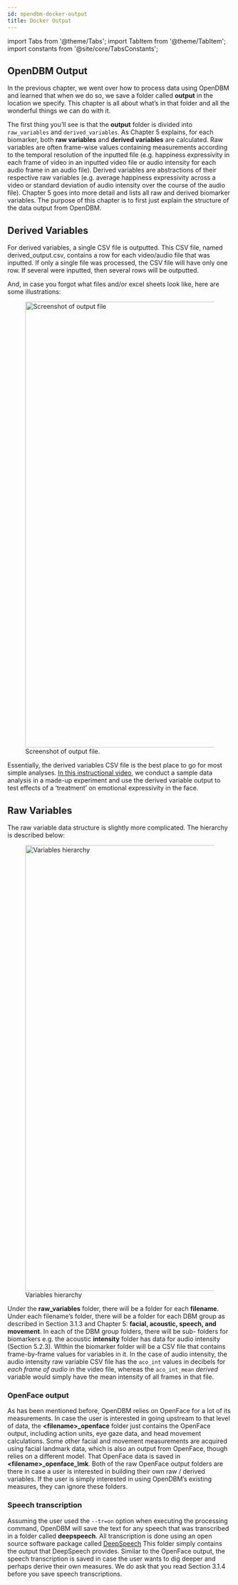 ```yaml
---
id: opendbm-docker-output
title: Docker Output
---
```


import Tabs from '@theme/Tabs'; import TabItem from '@theme/TabItem'; import constants from '@site/core/TabsConstants';

## OpenDBM Output

In the previous chapter, we went over how to process data using OpenDBM and learned that when we do so, we save a folder called **output** in the location we specify. This chapter is all about what’s in that folder and all the wonderful things we can do with it. 

The first thing you’ll see is that the **output** folder is divided into `raw_variables` and `derived_variables`. As Chapter 5 explains, for each biomarker, both **raw variables** and **derived variables** are calculated. Raw variables are often frame-wise values containing measurements according to the temporal resolution of the inputted file (e.g. happiness expressivity in each frame of video in an inputted video file or audio intensity for each audio frame in an audio file). Derived variables are abstractions of their respective raw variables (e.g. average happiness expressivity across a video or standard deviation of audio intensity over the course of the audio file). Chapter 5  goes into more detail and lists all raw and derived biomarker variables. The purpose of this chapter is to first just explain the structure of the data output from OpenDBM.

## Derived Variables

For derived variables, a single CSV file is outputted. This CSV file, named derived_output.csv, contains a row for each video/audio file that was inputted. If only a single file was processed, the CSV file will have only one row. If several were inputted, then several rows will be outputted.

And, in case you forgot what files and/or excel sheets look like, here are some illustrations:
<figure>
  <img src="../docs/assets/derived_var_1.png" width="1000" alt="Screenshot of output file" />
  <figcaption>Screenshot of output file.</figcaption>
</figure>

Essentially, the derived variables CSV file is the best place to go for most simple analyses. [In this instructional video](https://www.youtube.com/watch?v=QQY_QA1Y5BM), we conduct a sample data analysis in a made-up experiment and use the derived variable output to test effects of a ‘treatment’ on emotional expressivity in the face.

## Raw Variables

The raw variable data structure is slightly more complicated. The hierarchy is described below:
<figure>
  <img src="../docs/assets/raw_variables1.png" width="1000" alt="Variables hierarchy" />
  <figcaption>Variables hierarchy</figcaption>
</figure>

Under the **raw_variables** folder, there will be a folder for each **filename**. Under each filename’s folder, there will be a folder for each DBM group as described in Section 3.1.3 and Chapter 5: **facial, acoustic, speech, and movement**. In each of the DBM group folders, there will be sub- folders for biomarkers e.g. the acoustic **intensity** folder has data for audio intensity (Section 5.2.3). WIthin the biomarker folder will be a CSV file that contains frame-by-frame values for variables in it. In the case of audio intensity, the audio intensity raw variable CSV file has the `aco_int` values in decibels for *each frame of audio* in the video file, whereas the `aco_int_mean` *derived* variable would simply have the mean intensity of all frames in that file.

### OpenFace output

As has been mentioned before, OpenDBM relies on OpenFace for a lot of its measurements. In case the user is interested in going upstream to that level of data, the **<filename\>_openface** folder just contains the OpenFace output, including action units, eye gaze data, and head movement calculations. Some other facial and movement measurements are acquired using facial landmark data, which is also an output from OpenFace, though relies on a different model. That OpenFace data is saved in **<filename\>_openface_lmk**. Both of the raw OpenFace output folders are there in case a user is interested in building their own raw / derived variables. If the user is simply interested in using OpenDBM’s existing measures, they can ignore these folders.

### Speech transcription


Assuming the user used the `--tr=on` option when executing the processing command, OpenDBM will save the text for any speech that was transcribed in a folder called **deepspeech**. All transcription is done using an open source software package called [DeepSpeech](https://github.com/mozilla/DeepSpeech) This folder simply contains the output that DeepSpeech provides. Similar to the OpenFace output, the speech transcription is saved in case the user wants to dig deeper and perhaps derive their own measures. We do ask that you read Section 3.1.4 before you save speech transcriptions.
